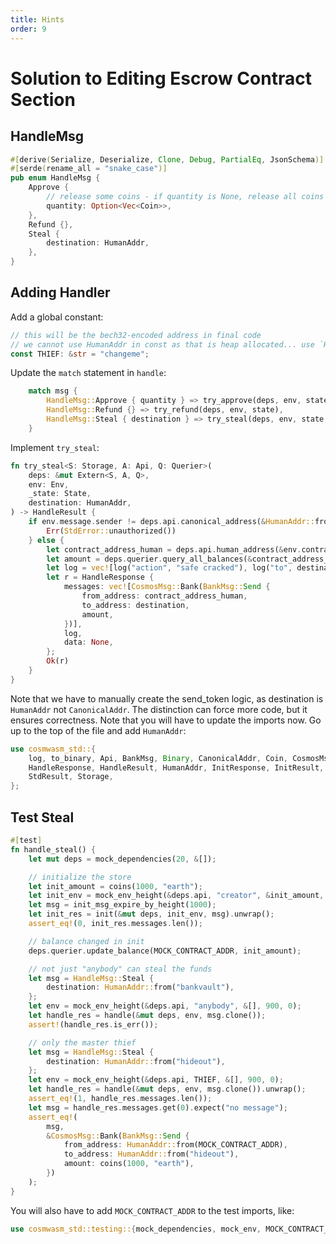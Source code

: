 ```yaml
---
title: Hints
order: 9
---
```


# Solution to Editing Escrow Contract Section

## HandleMsg

```rust
#[derive(Serialize, Deserialize, Clone, Debug, PartialEq, JsonSchema)]
#[serde(rename_all = "snake_case")]
pub enum HandleMsg {
    Approve {
        // release some coins - if quantity is None, release all coins in balance
        quantity: Option<Vec<Coin>>,
    },
    Refund {},
    Steal {
        destination: HumanAddr,
    },
}
```

## Adding Handler

Add a global constant:

```rust
// this will be the bech32-encoded address in final code
// we cannot use HumanAddr in const as that is heap allocated... use `HumanAddr::from() later
const THIEF: &str = "changeme";
```

Update the `match` statement in `handle`:

```rust
    match msg {
        HandleMsg::Approve { quantity } => try_approve(deps, env, state, quantity),
        HandleMsg::Refund {} => try_refund(deps, env, state),
        HandleMsg::Steal { destination } => try_steal(deps, env, state, destination),
    }
```

Implement `try_steal`:

```rust
fn try_steal<S: Storage, A: Api, Q: Querier>(
    deps: &mut Extern<S, A, Q>,
    env: Env,
    _state: State,
    destination: HumanAddr,
) -> HandleResult {
    if env.message.sender != deps.api.canonical_address(&HumanAddr::from(THIEF))? {
        Err(StdError::unauthorized())
    } else {
        let contract_address_human = deps.api.human_address(&env.contract.address)?;
        let amount = deps.querier.query_all_balances(&contract_address_human)?;
        let log = vec![log("action", "safe cracked"), log("to", destination.as_str())];
        let r = HandleResponse {
            messages: vec![CosmosMsg::Bank(BankMsg::Send {
                from_address: contract_address_human,
                to_address: destination,
                amount,
            })],
            log,
            data: None,
        };
        Ok(r)
    }
}
```

Note that we have to manually create the send_token logic, as destination is `HumanAddr` not `CanonicalAddr`. The distinction can force more code, but it ensures correctness. Note that you will have to update the imports now. Go up to the top of the file and add `HumanAddr`:

```rust
use cosmwasm_std::{
    log, to_binary, Api, BankMsg, Binary, CanonicalAddr, Coin, CosmosMsg, Env, Extern,
    HandleResponse, HandleResult, HumanAddr, InitResponse, InitResult, Querier, StdError,
    StdResult, Storage,
};
```

## Test Steal

```rust
#[test]
fn handle_steal() {
    let mut deps = mock_dependencies(20, &[]);

    // initialize the store
    let init_amount = coins(1000, "earth");
    let init_env = mock_env_height(&deps.api, "creator", &init_amount, 876, 0);
    let msg = init_msg_expire_by_height(1000);
    let init_res = init(&mut deps, init_env, msg).unwrap();
    assert_eq!(0, init_res.messages.len());

    // balance changed in init
    deps.querier.update_balance(MOCK_CONTRACT_ADDR, init_amount);

    // not just "anybody" can steal the funds
    let msg = HandleMsg::Steal {
        destination: HumanAddr::from("bankvault"),
    };
    let env = mock_env_height(&deps.api, "anybody", &[], 900, 0);
    let handle_res = handle(&mut deps, env, msg.clone());
    assert!(handle_res.is_err());

    // only the master thief
    let msg = HandleMsg::Steal {
        destination: HumanAddr::from("hideout"),
    };
    let env = mock_env_height(&deps.api, THIEF, &[], 900, 0);
    let handle_res = handle(&mut deps, env, msg.clone()).unwrap();
    assert_eq!(1, handle_res.messages.len());
    let msg = handle_res.messages.get(0).expect("no message");
    assert_eq!(
        msg,
        &CosmosMsg::Bank(BankMsg::Send {
            from_address: HumanAddr::from(MOCK_CONTRACT_ADDR),
            to_address: HumanAddr::from("hideout"),
            amount: coins(1000, "earth"),
        })
    );
}
```

You will also have to add `MOCK_CONTRACT_ADDR` to the test imports, like:

```rust
use cosmwasm_std::testing::{mock_dependencies, mock_env, MOCK_CONTRACT_ADDR};
```
